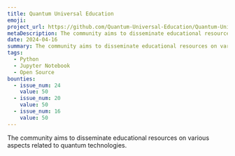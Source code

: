 ```yaml
---
title: Quantum Universal Education
emoji:
project_url: https://github.com/Quantum-Universal-Education/Quantum-Universal-Education.github.io
metaDescription: The community aims to disseminate educational resources on various aspects related to quantum technologies.
date: 2024-04-16
summary: The community aims to disseminate educational resources on various aspects related to quantum technologies.
tags:
  - Python
  - Jupyter Notebook
  - Open Source
bounties:
  - issue_num: 24
    value: 50
  - issue_num: 20
    value: 50
  - issue_num: 16
    value: 50
---
```


The community aims to disseminate educational resources on various aspects related to quantum technologies.
